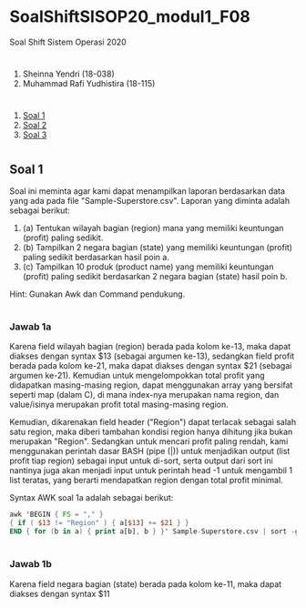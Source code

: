 # SoalShiftSISOP20_modul1_F08
Soal Shift Sistem Operasi 2020
#
1. Sheinna Yendri (18-038)
2. Muhammad Rafi Yudhistira (18-115)
#
1. [Soal 1](#soal1)
2. [Soal 2](#soal2)
3. [Soal 3](#soal3)
#

## Soal 1
Soal ini meminta agar kami dapat menampilkan laporan berdasarkan data yang ada pada file "Sample-Superstore.csv". Laporan yang diminta adalah sebagai berikut:

1. (a) Tentukan wilayah bagian (region) mana yang memiliki keuntungan (profit) paling sedikit.
2. (b) Tampilkan 2 negara bagian (state) yang memiliki keuntungan (profit) paling sedikit berdasarkan hasil poin a.
3. (c) Tampilkan 10 produk (product name) yang memiliki keuntungan (profit) paling sedikit berdasarkan 2 negara bagian (state) hasil poin b.

Hint: Gunakan Awk dan Command pendukung.
#

### Jawab 1a
Karena field wilayah bagian (region) berada pada kolom ke-13, maka dapat diakses dengan syntax $13 (sebagai argumen ke-13), sedangkan field profit berada pada kolom ke-21, maka dapat diakses dengan syntax $21 (sebagai argumen ke-21). Kemudian untuk mengelompokkan total profit yang didapatkan masing-masing region, dapat menggunakan array yang bersifat seperti map (dalam C), di mana index-nya merupakan nama region, dan value/isinya merupakan profit total masing-masing region.

Kemudian, dikarenakan field header ("Region") dapat terlacak sebagai salah satu region, maka diberi tambahan kondisi region hanya dihitung jika bukan merupakan "Region". Sedangkan untuk mencari profit paling rendah, kami menggunakan perintah dasar BASH (pipe (|)) untuk menjadikan output (list profit tiap region) sebagai input untuk di-sort, serta output dari sort ini nantinya juga akan menjadi input untuk perintah head -1 untuk mengambil 1 list teratas, yang berarti mendapatkan region dengan total profit minimal.

Syntax AWK soal 1a adalah sebagai berikut:
```awk
awk 'BEGIN { FS = "," }
{ if ( $13 != "Region" ) { a[$13] += $21 } }
END { for (b in a) { print a[b], b } }' Sample-Superstore.csv | sort -g | head -1
```
#

### Jawab 1b
Karena field negara bagian (state) berada pada kolom ke-11, maka dapat diakses dengan syntax $11 
